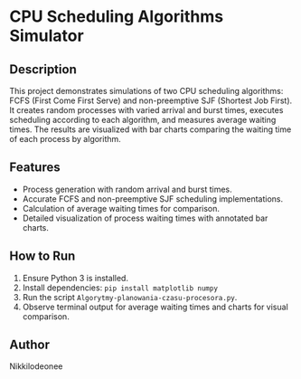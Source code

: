 # CPU Scheduling Algorithms Simulator

## Description
This project demonstrates simulations of two CPU scheduling algorithms: FCFS (First Come First Serve) and non-preemptive SJF (Shortest Job First). It creates random processes with varied arrival and burst times, executes scheduling according to each algorithm, and measures average waiting times. The results are visualized with bar charts comparing the waiting time of each process by algorithm.

## Features
- Process generation with random arrival and burst times.
- Accurate FCFS and non-preemptive SJF scheduling implementations.
- Calculation of average waiting times for comparison.
- Detailed visualization of process waiting times with annotated bar charts.

## How to Run
1. Ensure Python 3 is installed.
2. Install dependencies: `pip install matplotlib numpy`
3. Run the script `Algorytmy-planowania-czasu-procesora.py`.
4. Observe terminal output for average waiting times and charts for visual comparison.

## Author
Nikkilodeonee
